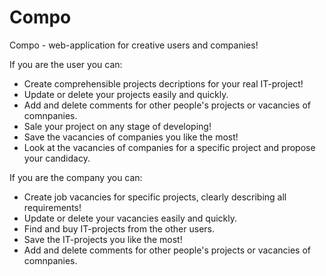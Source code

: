 # Compo
Compo - web-application for creative users and companies!

If you are the user you can:
- Create comprehensible projects decriptions for your real IT-project!
- Update or delete your projects easily and quickly.
- Add and delete comments for other people's projects or vacancies of comnpanies.
- Sale your project on any stage of developing!
- Save the vacancies of companies you like the most!
- Look at the vacancies of companies for a specific project and propose your candidacy.

If you are the company you can:
- Create job vacancies for specific projects, clearly describing all requirements!
- Update or delete your vacancies easily and quickly.
- Find and buy IT-projects from the other users.
- Save the IT-projects you like the most!
- Add and delete comments for other people's projects or vacancies of comnpanies.
